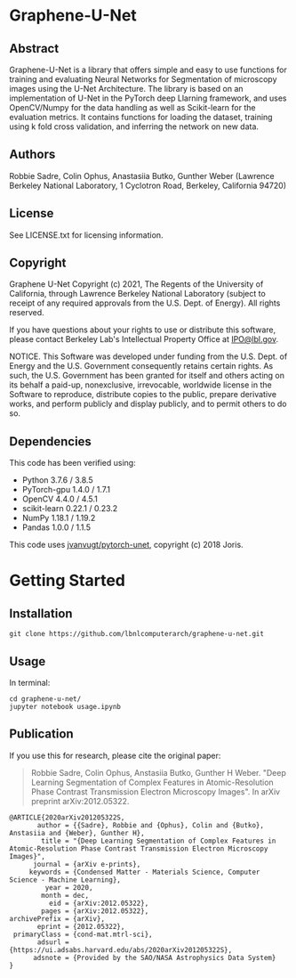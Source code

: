 # Graphene-U-Net

## Abstract

Graphene-U-Net is a library that offers simple and easy to use functions for training and evaluating Neural Networks for Segmentation of microscopy images using the U-Net Architecture. The library is based on an implementation of U-Net in the PyTorch deep Llarning framework, and uses OpenCV/Numpy for the data handling as well as Scikit-learn for the evaluation metrics. It contains functions for loading the dataset, training using k fold cross validation, and inferring the network on new data.

## Authors

Robbie Sadre, Colin Ophus, Anastasiia Butko, Gunther Weber (Lawrence Berkeley National Laboratory, 1 Cyclotron Road, Berkeley, California 94720)

## License

See LICENSE.txt for licensing information.


## Copyright

Graphene U-Net Copyright (c) 2021, The Regents of the University of 
California, through Lawrence Berkeley National Laboratory (subject to 
receipt of any required approvals from the U.S. Dept. of Energy). 
All rights reserved.

If you have questions about your rights to use or distribute this software,
please contact Berkeley Lab's Intellectual Property Office at
IPO@lbl.gov.

NOTICE.  This Software was developed under funding from the U.S. Dept.
of Energy and the U.S. Government consequently retains certain rights.  As
such, the U.S. Government has been granted for itself and others acting on
its behalf a paid-up, nonexclusive, irrevocable, worldwide license in the
Software to reproduce, distribute copies to the public, prepare derivative 
works, and perform publicly and display publicly, and to permit others to do so.

## Dependencies

This code has been verified using:

  * Python 3.7.6 / 3.8.5 
  * PyTorch-gpu 1.4.0  / 1.7.1
  * OpenCV 4.4.0  / 4.5.1
  * scikit-learn 0.22.1  / 0.23.2
  * NumPy 1.18.1  / 1.19.2
  * Pandas 1.0.0  / 1.1.5

This code uses [jvanvugt/pytorch-unet](https://github.com/jvanvugt/pytorch-unet/), copyright (c) 2018 Joris. 

# Getting Started

## Installation

```
git clone https://github.com/lbnlcomputerarch/graphene-u-net.git
```

## Usage

In terminal:
```
cd graphene-u-net/ 
jupyter notebook usage.ipynb  
```
## Publication

If you use this for research, please cite the original paper:

> Robbie Sadre, Colin Ophus, Anstasiia Butko, Gunther H Weber. "Deep Learning Segmentation of Complex Features in Atomic-Resolution Phase Contrast Transmission Electron Microscopy Images". In arXiv preprint arXiv:2012.05322.

```
@ARTICLE{2020arXiv201205322S,
       author = {{Sadre}, Robbie and {Ophus}, Colin and {Butko}, Anstasiia and {Weber}, Gunther H},
        title = "{Deep Learning Segmentation of Complex Features in Atomic-Resolution Phase Contrast Transmission Electron Microscopy Images}",
      journal = {arXiv e-prints},
     keywords = {Condensed Matter - Materials Science, Computer Science - Machine Learning},
         year = 2020,
        month = dec,
          eid = {arXiv:2012.05322},
        pages = {arXiv:2012.05322},
archivePrefix = {arXiv},
       eprint = {2012.05322},
 primaryClass = {cond-mat.mtrl-sci},
       adsurl = {https://ui.adsabs.harvard.edu/abs/2020arXiv201205322S},
      adsnote = {Provided by the SAO/NASA Astrophysics Data System}
}

```
